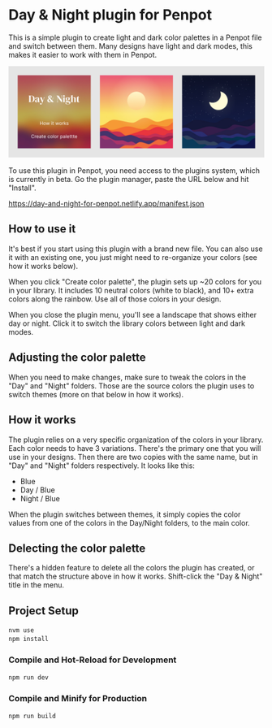 # Day & Night plugin for Penpot

This is a simple plugin to create light and dark color palettes in a Penpot file and switch between them. Many designs have light and dark modes, this makes it easier to work with them in Penpot.

![Plugin screenshot](screenshot.jpg)

To use this plugin in Penpot, you need access to the plugins system, which is currently in beta. Go the plugin manager, paste the URL below and hit "Install".

https://day-and-night-for-penpot.netlify.app/manifest.json

## How to use it

It's best if you start using this plugin with a brand new file. You can also use it with an existing one, you just might need to re-organize your colors (see how it works below).

When you click "Create color palette", the plugin sets up ~20 colors for you in your library. It includes 10 neutral colors (white to black), and 10+ extra colors along the rainbow. Use all of those colors in your design.

When you close the plugin menu, you'll see a landscape that shows either day or night. Click it to switch the library colors between light and dark modes.

## Adjusting the color palette

When you need to make changes, make sure to tweak the colors in the "Day" and "Night" folders. Those are the source colors the plugin uses to switch themes (more on that below in how it works).

## How it works

The plugin relies on a very specific organization of the colors in your library. Each color needs to have 3 variations. There's the primary one that you will use in your designs. Then there are two copies with the same name, but in "Day" and "Night" folders respectively. It looks like this:

- Blue
- Day / Blue
- Night / Blue

When the plugin switches between themes, it simply copies the color values from one of the colors in the Day/Night folders, to the main color.

## Delecting the color palette

There's a hidden feature to delete all the colors the plugin has created, or that match the structure above in how it works. Shift-click the "Day & Night" title in the menu. 

## Project Setup

```sh
nvm use
npm install
```

### Compile and Hot-Reload for Development

```sh
npm run dev
```

### Compile and Minify for Production

```sh
npm run build
```
